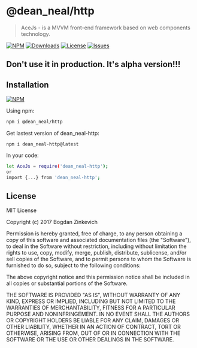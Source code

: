 # @dean_neal/http

  > AceJs - is a MVVM front-end framework based on web components technology.

[![NPM](https://img.shields.io/npm/v/@dean_neal/http.svg)](https://www.npmjs.com/package/@dean_neal/http)
[![Downloads](https://img.shields.io/npm/dm/@dean_neal/http.svg)](http://npm-stat.com/charts.html?package=@dean_neal/http)
[![License](https://img.shields.io/github/license/DeanNeal/dean_neal-http.svg?style=flat-square)](https://npmjs.org/package/dean_neal-http)
[![Issues](https://img.shields.io/github/issues/DeanNeal/dean_neal-http.svg?style=flat-square)](https://github.com/DeanNeal/dean_neal-http/issues)

## Don't use it in production. It's alpha version!!!
## Installation

[![NPM](https://nodei.co/npm/dean_neal-http.png)](https://nodei.co/npm/dean_neal-http/)

Using npm:

```bash
npm i @dean_neal/http
```

Get lastest version of dean_neal-http:
```
npm i dean_neal-http@latest
```

In your code:

```bash
let AceJs = require('dean_neal-http');
or
import {...} from 'dean_neal-http';
```

## License

MIT License

Copyright (c) 2017 Bogdan Zinkevich

Permission is hereby granted, free of charge, to any person obtaining a copy
of this software and associated documentation files (the "Software"), to deal
in the Software without restriction, including without limitation the rights
to use, copy, modify, merge, publish, distribute, sublicense, and/or sell
copies of the Software, and to permit persons to whom the Software is
furnished to do so, subject to the following conditions:

The above copyright notice and this permission notice shall be included in all
copies or substantial portions of the Software.

THE SOFTWARE IS PROVIDED "AS IS", WITHOUT WARRANTY OF ANY KIND, EXPRESS OR
IMPLIED, INCLUDING BUT NOT LIMITED TO THE WARRANTIES OF MERCHANTABILITY,
FITNESS FOR A PARTICULAR PURPOSE AND NONINFRINGEMENT. IN NO EVENT SHALL THE
AUTHORS OR COPYRIGHT HOLDERS BE LIABLE FOR ANY CLAIM, DAMAGES OR OTHER
LIABILITY, WHETHER IN AN ACTION OF CONTRACT, TORT OR OTHERWISE, ARISING FROM,
OUT OF OR IN CONNECTION WITH THE SOFTWARE OR THE USE OR OTHER DEALINGS IN THE
SOFTWARE.


